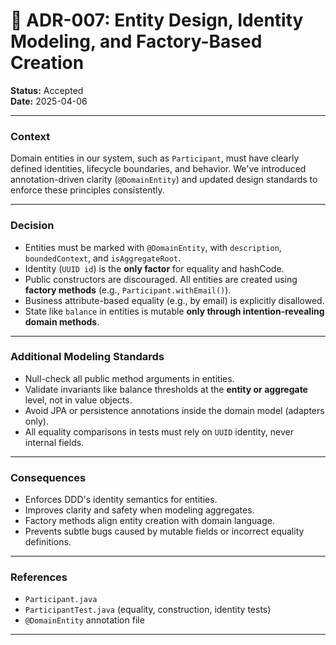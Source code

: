 # 📁 ADR-007: Entity Design, Identity Modeling, and Factory-Based Creation

**Status:** Accepted  
**Date:** 2025-04-06

---

### **Context**

Domain entities in our system, such as `Participant`, must have clearly defined identities, lifecycle boundaries, and behavior. We've introduced annotation-driven clarity (`@DomainEntity`) and updated design standards to enforce these principles consistently.

---

### **Decision**

- Entities must be marked with `@DomainEntity`, with `description`, `boundedContext`, and `isAggregateRoot`.
- Identity (`UUID id`) is the **only factor** for equality and hashCode.
- Public constructors are discouraged. All entities are created using **factory methods** (e.g., `Participant.withEmail()`).
- Business attribute-based equality (e.g., by email) is explicitly disallowed.
- State like `balance` in entities is mutable **only through intention-revealing domain methods**.

---

### **Additional Modeling Standards**

- Null-check all public method arguments in entities.
- Validate invariants like balance thresholds at the **entity or aggregate** level, not in value objects.
- Avoid JPA or persistence annotations inside the domain model (adapters only).
- All equality comparisons in tests must rely on `UUID` identity, never internal fields.

---

### **Consequences**

- Enforces DDD's identity semantics for entities.
- Improves clarity and safety when modeling aggregates.
- Factory methods align entity creation with domain language.
- Prevents subtle bugs caused by mutable fields or incorrect equality definitions.

---

### **References**

- `Participant.java`
- `ParticipantTest.java` (equality, construction, identity tests)
- `@DomainEntity` annotation file

---
